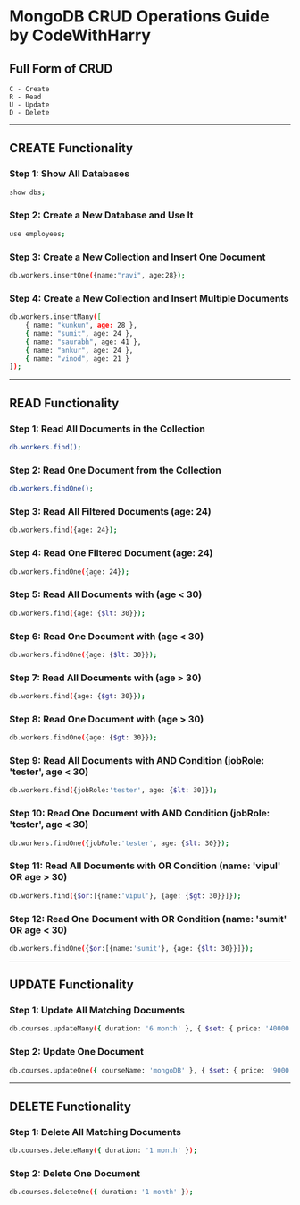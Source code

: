 # MongoDB CRUD Operations Guide by CodeWithHarry

## Full Form of CRUD

```
C - Create
R - Read
U - Update
D - Delete
```

---

## CREATE Functionality

### Step 1: Show All Databases
```sh
show dbs;
```

### Step 2: Create a New Database and Use It
```sh
use employees;
```

### Step 3: Create a New Collection and Insert One Document
```sh
db.workers.insertOne({name:"ravi", age:28});
```

### Step 4: Create a New Collection and Insert Multiple Documents
```sh
db.workers.insertMany([
    { name: "kunkun", age: 28 },
    { name: "sumit", age: 24 },
    { name: "saurabh", age: 41 },
    { name: "ankur", age: 24 },
    { name: "vinod", age: 21 }
]);
```

---

## READ Functionality

### Step 1: Read All Documents in the Collection
```sh
db.workers.find();
```

### Step 2: Read One Document from the Collection
```sh
db.workers.findOne();
```

### Step 3: Read All Filtered Documents (age: 24)
```sh
db.workers.find({age: 24});
```

### Step 4: Read One Filtered Document (age: 24)
```sh
db.workers.findOne({age: 24});
```

### Step 5: Read All Documents with (age < 30)
```sh
db.workers.find({age: {$lt: 30}});
```

### Step 6: Read One Document with (age < 30)
```sh
db.workers.findOne({age: {$lt: 30}});
```

### Step 7: Read All Documents with (age > 30)
```sh
db.workers.find({age: {$gt: 30}});
```

### Step 8: Read One Document with (age > 30)
```sh
db.workers.findOne({age: {$gt: 30}});
```

### Step 9: Read All Documents with AND Condition (jobRole: 'tester', age < 30)
```sh
db.workers.find({jobRole:'tester', age: {$lt: 30}});
```

### Step 10: Read One Document with AND Condition (jobRole: 'tester', age < 30)
```sh
db.workers.findOne({jobRole:'tester', age: {$lt: 30}});
```

### Step 11: Read All Documents with OR Condition (name: 'vipul' OR age > 30)
```sh
db.workers.find({$or:[{name:'vipul'}, {age: {$gt: 30}}]});
```

### Step 12: Read One Document with OR Condition (name: 'sumit' OR age < 30)
```sh
db.workers.findOne({$or:[{name:'sumit'}, {age: {$lt: 30}}]});
```

---

## UPDATE Functionality

### Step 1: Update All Matching Documents
```sh
db.courses.updateMany({ duration: '6 month' }, { $set: { price: '40000' } });
```

### Step 2: Update One Document
```sh
db.courses.updateOne({ courseName: 'mongoDB' }, { $set: { price: '9000' } });
```

---

## DELETE Functionality

### Step 1: Delete All Matching Documents
```sh
db.courses.deleteMany({ duration: '1 month' });
```

### Step 2: Delete One Document
```sh
db.courses.deleteOne({ duration: '1 month' });
```
